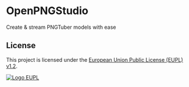 # OpenPNGStudio

Create & stream PNGTuber models with ease

## License

This project is licensed under the [European Union Public License (EUPL) v1.2](https://eupl.eu/).

[![Logo EUPL](https://upload.wikimedia.org/wikipedia/commons/thumb/9/91/Logo_EUPL.svg/128px-Logo_EUPL.svg.png?20220611085611)](https://commons.wikimedia.org/wiki/File:Logo_EUPL.svg "MarcBresson, CC BY-SA 4.0 <https://creativecommons.org/licenses/by-sa/4.0>, via Wikimedia Commons")
